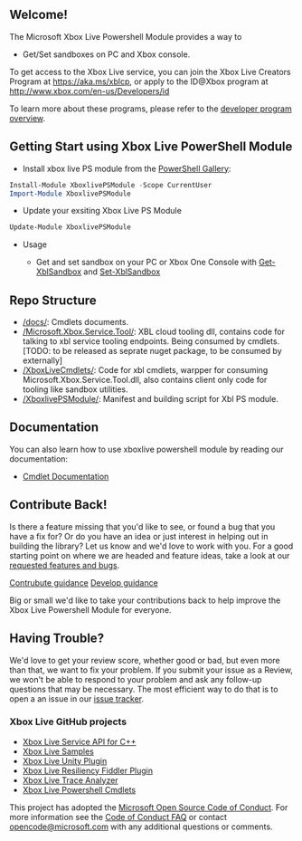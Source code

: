 ## Welcome!

The Microsoft Xbox Live Powershell Module provides a way to

* Get/Set sandboxes on PC and Xbox console.

To get access to the Xbox Live service, you can join the Xbox Live Creators Program at https://aka.ms/xblcp, or apply to the ID@Xbox program at http://www.xbox.com/en-us/Developers/id

To learn more about these programs, please refer to the [developer program overview](
https://developer.microsoft.com/en-us/games/xbox/docs/xboxlive/get-started/developer-program-overview).


## Getting Start using Xbox Live PowerShell Module

* Install xbox live PS module from the [PowerShell Gallery](https://powershellgallery.com):

```powershell
Install-Module XboxlivePSModule -Scope CurrentUser
Import-Module XboxlivePSModule
```

* Update your exsiting Xbox Live PS Module 
```powershell
Update-Module XboxlivePSModule
```

* Usage

    * Get and set sandbox on your PC or Xbox One Console with [Get-XblSandbox](docs/Get-XblSandbox.md) and [Set-XblSandbox](docs/Set-XblSandbox.md )

## Repo Structure
* [/docs/](docs): Cmdlets documents.
* [/Microsoft.Xbox.Service.Tool/](Microsoft.Xbox.Service.Tool): XBL cloud tooling dll, contains code for talking to xbl service tooling endpoints. Being consumed by cmdlets. [TODO: to be released as seprate nuget package, to be consumed by externally]
* [/XboxLiveCmdlets/](XboxLiveCmdlets): Code for xbl cmdlets, warpper for consuming Microsoft.Xbox.Service.Tool.dll, also contains client only code for tooling like sandbox utilities.  
* [/XboxlivePSModule/](XboxlivePSModule): Manifest and building script for Xbl PS module.

## Documentation
You can also learn how to use xboxlive powershell module by reading our documentation:

- [Cmdlet Documentation](docs/XboxLivePsModule.md)


## Contribute Back!

Is there a feature missing that you'd like to see, or found a bug that you have a fix for? Or do you have an idea or just interest in helping out in building the library? Let us know and we'd love to work with you. For a good starting point on where we are headed and feature ideas, take a look at our [requested features and bugs](../../issues).  

[Contrubute guidance](CONTRIBUTING.md)
[Develop guidance](DEVELOP.md)

Big or small we'd like to take your contributions back to help improve the Xbox Live Powershell Module for everyone. 

## Having Trouble?

We'd love to get your review score, whether good or bad, but even more than that, we want to fix your problem. If you submit your issue as a Review, we won't be able to respond to your problem and ask any follow-up questions that may be necessary. The most efficient way to do that is to open a an issue in our [issue tracker](../../issues).  

### Xbox Live GitHub projects
*   [Xbox Live Service API for C++](https://github.com/Microsoft/xbox-live-api)
*   [Xbox Live Samples](https://github.com/Microsoft/xbox-live-samples)
*   [Xbox Live Unity Plugin](https://github.com/Microsoft/xbox-live-unity-plugin)
*   [Xbox Live Resiliency Fiddler Plugin](https://github.com/Microsoft/xbox-live-resiliency-fiddler-plugin)
*   [Xbox Live Trace Analyzer](https://github.com/Microsoft/xbox-live-trace-analyzer)
*   [Xbox Live Powershell Cmdlets](https://github.com/Microsoft/xbox-live-powershell-module)

This project has adopted the [Microsoft Open Source Code of Conduct](https://opensource.microsoft.com/codeofconduct/). For more information see the [Code of Conduct FAQ](https://opensource.microsoft.com/codeofconduct/faq/) or contact [opencode@microsoft.com](mailto:opencode@microsoft.com) with any additional questions or comments.
